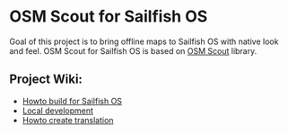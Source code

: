 # OSM Scout for Sailfish OS

Goal of this project is to bring offline maps to Sailfish OS with native look and feel.
OSM Scout for Sailfish OS is based on [OSM Scout](http://wiki.openstreetmap.org/wiki/Libosmscout) 
library.

## Project Wiki:

 - [Howto build for Sailfish OS](https://github.com/Karry/osmscout-sailfish/wiki/Howto-build-for-Sailfish-OS)
 - [Local development](https://github.com/Karry/osmscout-sailfish/wiki/Howto-create-translation)
 - [Howto create translation](https://github.com/Karry/osmscout-sailfish/wiki/Howto-create-translation)
